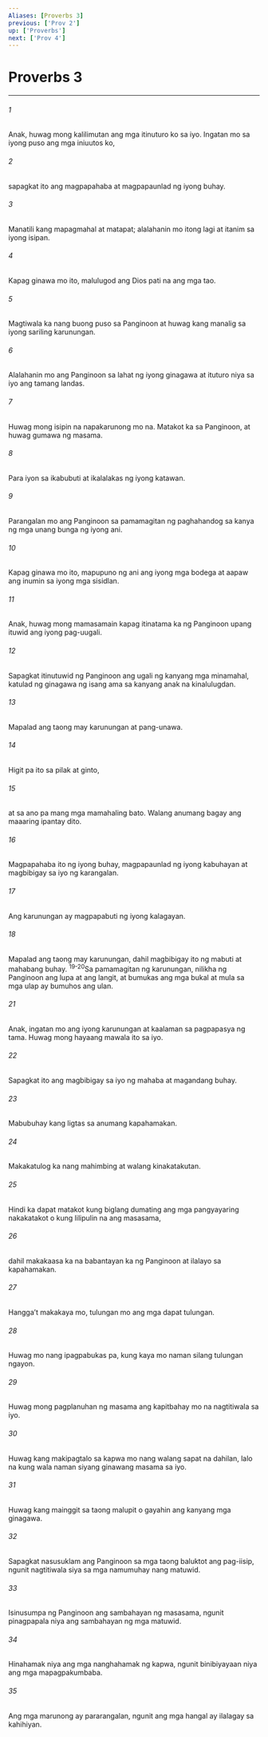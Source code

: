 ```yaml
---
Aliases: [Proverbs 3]
previous: ['Prov 2']
up: ['Proverbs']
next: ['Prov 4']
---
```

# Proverbs 3

***






















###### 1 










Anak, huwag mong kalilimutan ang mga itinuturo ko sa iyo. Ingatan mo sa iyong puso ang mga iniuutos ko, 





















###### 2 










sapagkat ito ang magpapahaba at magpapaunlad ng iyong buhay. 





















###### 3 










Manatili kang mapagmahal at matapat; alalahanin mo itong lagi at itanim sa iyong isipan. 





















###### 4 










Kapag ginawa mo ito, malulugod ang Dios pati na ang mga tao. 





















###### 5 










Magtiwala ka nang buong puso sa Panginoon at huwag kang manalig sa iyong sariling karunungan. 





















###### 6 










Alalahanin mo ang Panginoon sa lahat ng iyong ginagawa at ituturo niya sa iyo ang tamang landas. 





















###### 7 










Huwag mong isipin na napakarunong mo na. Matakot ka sa Panginoon, at huwag gumawa ng masama. 





















###### 8 










Para iyon sa ikabubuti at ikalalakas ng iyong katawan. 





















###### 9 










Parangalan mo ang Panginoon sa pamamagitan ng paghahandog sa kanya ng mga unang bunga ng iyong ani. 





















###### 10 










Kapag ginawa mo ito, mapupuno ng ani ang iyong mga bodega at aapaw ang inumin sa iyong mga sisidlan. 





















###### 11 










Anak, huwag mong mamasamain kapag itinatama ka ng Panginoon upang ituwid ang iyong pag-uugali. 





















###### 12 










Sapagkat itinutuwid ng Panginoon ang ugali ng kanyang mga minamahal, katulad ng ginagawa ng isang ama sa kanyang anak na kinalulugdan. 





















###### 13 










Mapalad ang taong may karunungan at pang-unawa. 





















###### 14 










Higit pa ito sa pilak at ginto, 





















###### 15 










at sa ano pa mang mga mamahaling bato. Walang anumang bagay ang maaaring ipantay dito. 





















###### 16 










Magpapahaba ito ng iyong buhay, magpapaunlad ng iyong kabuhayan at magbibigay sa iyo ng karangalan. 





















###### 17 










Ang karunungan ay magpapabuti ng iyong kalagayan. 





















###### 18 










Mapalad ang taong may karunungan, dahil magbibigay ito ng mabuti at mahabang buhay. <sup class="versenum">19-20</sup>Sa pamamagitan ng karunungan, nilikha ng Panginoon ang lupa at ang langit, at bumukas ang mga bukal at mula sa mga ulap ay bumuhos ang ulan. 





















###### 21 










Anak, ingatan mo ang iyong karunungan at kaalaman sa pagpapasya ng tama. Huwag mong hayaang mawala ito sa iyo. 





















###### 22 










Sapagkat ito ang magbibigay sa iyo ng mahaba at magandang buhay. 





















###### 23 










Mabubuhay kang ligtas sa anumang kapahamakan. 





















###### 24 










Makakatulog ka nang mahimbing at walang kinakatakutan. 





















###### 25 










Hindi ka dapat matakot kung biglang dumating ang mga pangyayaring nakakatakot o kung lilipulin na ang masasama, 





















###### 26 










dahil makakaasa ka na babantayan ka ng Panginoon at ilalayo sa kapahamakan. 





















###### 27 










Hanggaʼt makakaya mo, tulungan mo ang mga dapat tulungan. 





















###### 28 










Huwag mo nang ipagpabukas pa, kung kaya mo naman silang tulungan ngayon. 





















###### 29 










Huwag mong pagplanuhan ng masama ang kapitbahay mo na nagtitiwala sa iyo. 





















###### 30 










Huwag kang makipagtalo sa kapwa mo nang walang sapat na dahilan, lalo na kung wala naman siyang ginawang masama sa iyo. 





















###### 31 










Huwag kang mainggit sa taong malupit o gayahin ang kanyang mga ginagawa. 





















###### 32 










Sapagkat nasusuklam ang Panginoon sa mga taong baluktot ang pag-iisip, ngunit nagtitiwala siya sa mga namumuhay nang matuwid. 





















###### 33 










Isinusumpa ng Panginoon ang sambahayan ng masasama, ngunit pinagpapala niya ang sambahayan ng mga matuwid. 





















###### 34 










Hinahamak niya ang mga nanghahamak ng kapwa, ngunit binibiyayaan niya ang mga mapagpakumbaba. 





















###### 35 










Ang mga marunong ay pararangalan, ngunit ang mga hangal ay ilalagay sa kahihiyan.
